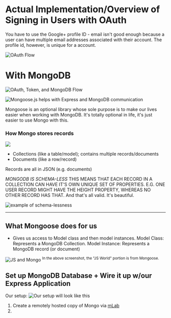 # Actual Implementation/Overview of Signing in Users with OAuth

You have to use the Google+ profile ID - email isn't good enough because a user can have multiple email addresses associated with their account. The profile id, however, is unique for a account.

![OAuth Flow](https://www.dropbox.com/s/sq0o21t7qmveb3o/Screenshot%202017-11-28%2010.59.37.png?raw=1)

# With MongoDB
![OAuth, Token, and MongoDB Flow](https://www.dropbox.com/s/n8vkr4udbjtpo85/Screenshot%202017-11-28%2011.01.49.png?raw=1)

![Mongoose.js helps with Express and MongoDB communication](https://www.dropbox.com/s/inazpxjkdlxf2qe/Screenshot%202017-12-01%2011.22.19.png?raw=1)

Mongoose is an optional library whose sole purpose is to make our lives easier when working with MongoDB. It's totally optional in life, it's just easier to use Mongo with this.

### How Mongo stores records
![](https://www.dropbox.com/s/jlquh4df25ccbsx/Screenshot%202017-12-01%2011.23.51.png?raw=1)

* Collections (like a table/model); contains multiple records/documents
* Documents (like a row/record)

Records are all in JSON (e.g. documents)

*MONGODB IS SCHEMA-LESS* THIS MEANS THAT EACH RECORD IN A COLLECTION CAN HAVE IT'S OWN UNIQUE SET OF PROPERTIES. E.G. ONE USER RECORD MIGHT HAVE THE HEIGHT PROPERTY, WHEREAS NO OTHER RECORD HAS THAT. And that's all valid. It's beautiful. 

![example of schema-lessness](https://www.dropbox.com/s/6zjyvyny1t60yhu/Screenshot%202017-12-01%2011.26.30.png?raw=1)

---

## What Mongoose does for us

* Gives us access to Model class and then model instances.
Model Class: Represents a MongoDB Collection.
Model Instance: Represents a MongoDB record (or document)

![JS and Mongo](https://www.dropbox.com/s/fec4edbm07isv9q/Screenshot%202017-12-01%2011.27.54.png?raw=1)
<sup>In the above screenshot, the "JS World" portion is from Mongoose.</sup>

## Set up MongoDB Database + Wire it up w/our Express Application
Our setup:
![Our setup will look like this](https://www.dropbox.com/s/of38iggc58uz1sv/Screenshot%202017-12-01%2011.32.32.png?raw=1)

1. Create a remotely hosted copy of Mongo via [mLab](http://mlab.com)
2. 





























